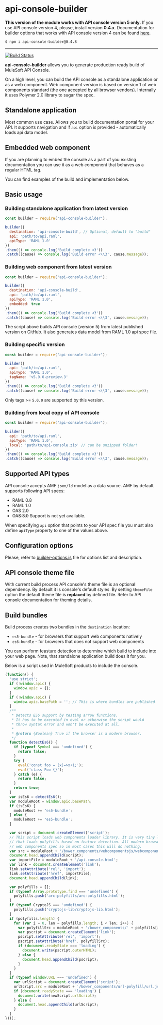 # api-console-builder

__This version of the module works with API console version 5 only.__
If you use API console version 4, please, install version __0.4.x__.
Documentation for builder options that works with API console version 4 can be found [here](docs/version-0.4.0.md).

```
$ npm i api-console-builder@0.4.8
```
---------------------------

[![Build Status](https://travis-ci.org/mulesoft-labs/api-console-builder.svg?branch=master)](https://travis-ci.org/mulesoft-labs/api-console-builder)

__api-console-builder__ allows you to generate production ready build of MuleSoft API Console.

On a high level, you can build the API console as a standalone application
or as a web component. Web component version is based on version 1 of web components
standard (the one accepted by all browser vendors). Internally it uses
Polymer 2.0 library to sugar the spec.

## Standalone application

Most common use case. Allows you to build documentation portal for your API.
It supports navigation and if `api` option is provided - automatically loads
api data model.

## Embedded web component

If you are planning to embed the console as a part of you existing documentation
you can use it as a web component that behaves as a regular HTML tag.

You can find examples of the build and implementation below.

## Basic usage

### Building standalone application from latest version

```javascript
const builder = require('api-console-builder');

builder({
  destination: 'api-console-build', // Optional, default to "build"
  api: 'path/to/api.raml',
  apiType: 'RAML 1.0'
})
.then(() => console.log('Build complete <3'))
.catch((cause) => console.log('Build error <\\3', cause.message));
```

### Building web component from latest version

```javascript
const builder = require('api-console-builder');

builder({
  destination: 'api-console-build',
  api: 'path/to/api.raml',
  apiType: 'RAML 1.0',
  embedded: true
})
.then(() => console.log('Build complete <3'))
.catch((cause) => console.log('Build error <\\3', cause.message));
```

The script above builds API console (version 5) from latest published version
on GitHub. It also generates data model from RAML 1.0 api spec file.

### Building specific version

```javascript
const builder = require('api-console-builder');

builder({
  api: 'path/to/api.raml',
  apiType: 'RAML 1.0',
  tagName: 'v5.0.0-preview.3'
})
.then(() => console.log('Build complete <3'))
.catch((cause) => console.log('Build error <\\3', cause.message));
```

Only tags >= `5.0.0` are supported by this version.

### Building from local copy of API console

```javascript
const builder = require('api-console-builder');

builder({
  api: 'path/to/api.raml',
  apiType: 'RAML 1.0',
  local: 'path/to/api-console.zip' // can be unzipped folder!
})
.then(() => console.log('Build complete <3'))
.catch((cause) => console.log('Build error <\\3', cause.message));
```

## Supported API types

API console accepts AMF `json/ld` model as a data source. AMF by default supports
following API specs:
-   RAML 0.8
-   RAML 1.0
-   OAS 2.0
-   ~~OAS 3.0~~ Support is not yet available.

When specifying `api` option that points to your API spec file you must also
define `apiType` property to one of the values above.

## Configuration options

Please, refer to [builder-options.js](lib/builder-options.js) file for options
list and description.

## API console theme file

With current build process API console's theme file is an optional dependency.
By default it is console's default styles. By setting `themeFile` option
the default theme file is __replaced__ by defined file. Refer to API console
documentation for theming details.

## Build bundles

Build process creates two bundles in the `destination` location:
-   `es5-bundle` - for browsers that support web components natively
-   `es6-bundle` - for browsers that does not support web components

You can perform feasture detection to determine which build to include into
your web page. Note, that standalone application build does it for you.

Below is a script used in MuleSoft products to include the console.

```javascript
(function() {
  'use strict';
  if (!window.apic) {
    window.apic = {};
  }
  if (!window.apic) {
    window.apic.basePath = ''; // This is where bundles are published
  }
  /**
   * Detects ES6 support by testing arrow functions.
   * It has to be executed in eval or otherwise the script would
   * throw syntax error and won't be executed at all.
   *
   * @return {Boolean} True if the browser is a moderm browser.
   */
  function detectEs6() {
    if (typeof Symbol === 'undefined') {
      return false;
    }
    try {
      eval('const foo = (x)=>x+1;');
      eval('class Foo {}');
    } catch (e) {
      return false;
    }
    return true;
  }
  var isEs6 = detectEs6();
  var moduleRoot = window.apic.basePath;
  if (isEs6) {
    moduleRoot += 'es6-bundle';
  } else {
    moduleRoot += 'es5-bundle';
  }

  var script = document.createElement('script');
  // This script loads web components loader library. It is very tiny library
  // that loads polyfills based on feature detection. All moderm browsers support
  // web components spec so in most cases this will do nothing.
  var src = moduleRoot + '/bower_components/webcomponentsjs/webcomponents-loader.js';
  document.head.appendChild(script);
  var importFile = moduleRoot + '/api-console.html';
  var link = document.createElement('link');
  link.setAttribute('rel', 'import');
  link.setAttribute('href', importFile);
  document.head.appendChild(link);

  var polyfills = [];
  if (typeof Array.prototype.find === 'undefined') {
    polyfills.push('arc-polyfills/arc-polyfills.html');
  }
  if (typeof CryptoJS === 'undefined') {
    polyfills.push('cryptojs-lib/cryptojs-lib.html');
  }
  if (polyfills.length) {
    for (var i = 0, len = polyfills.length; i < len; i++) {
      var polyfillSrc = moduleRoot + '/bower_components/' + polyfills[i];
      var pscript = document.createElement('link');
      pscript.setAttribute('rel', 'import');
      pscript.setAttribute('href', polyfillSrc);
      if (document.readyState === 'loading') {
        document.write(pscript.outerHTML);
      } else {
        document.head.appendChild(pscript);
      }
    }
  }
  if (typeof window.URL === 'undefined') {
    var urlScript = document.createElement('script');
    urlScript.src = moduleRoot + '/bower_components/url-polyfill/url.js';
    if (document.readyState === 'loading') {
      document.write(newScript.urlScript);
    } else {
      document.head.appendChild(urlScript);
    }
  }
})();
```

